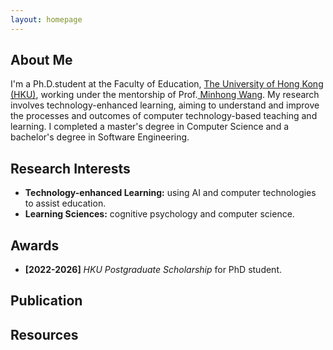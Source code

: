```yaml
---
layout: homepage
---
```


## About Me

I'm a Ph.D.student at the Faculty of Education, <a href="https://www.hku.hk/" target="_blank"> The University of Hong Kong (HKU)</a>,
working under the mentorship of Prof.<a href="https://web.edu.hku.hk/faculty-academics/magwang" target="_blank"> Minhong Wang</a>. My research involves technology-enhanced learning, aiming to understand and improve the processes and outcomes of computer technology-based teaching and learning. I completed a master's degree in Computer Science and a bachelor's degree in Software Engineering.


## Research Interests
- **Technology-enhanced Learning:** using AI and computer technologies to assist education.
- **Learning Sciences:** cognitive psychology and computer science.


## Awards
- **[2022-2026]** <a>*HKU Postgraduate Scholarship*</a> for PhD student.


<!-- {% include_relative _includes/publications.md %} -->

<!--{% include_relative _includes/projects.md %}

{% include_relative _includes/talks.md %}-->







## Publication

<!-- - **[Feb. 2020]** Our paper about incremental learning is accepted to CVPR 2020.
- **[Feb. 2020]** We will host the ACM Multimedia Asia 2020 conference in Singapore!
- **[Sept. 2019]** Our paper about few-shot learning is accepted to NeurIPS 2019.
- **[Feb. 2023]** <a href="https://www.sciencedirect.com/science/article/pii/S089990072200346X" target="_blank">*Low muscle mass is associated with a higher risk of all–cause and cardiovascular disease–specific mortality in cancer survivors*</a> has been accepted by **Nutrition**. 
- **[Aug. 2021]** <a href="https://www.jmcp.org/doi/full/10.18553/jmcp.2021.27.10.1482" target="_blank">*Validation of EHR medication fill data obtained through electronic linkage with pharmacies*</a> has been accepted by the **Journal of Managed Care & Specialty Pharmacy**.
- **[Jan. 2021]** <a href="https://onlinelibrary.wiley.com/doi/abs/10.1111/jocd.13486" target="_blank">*Quantitative evaluation of rejuvenation treatment of nasolabial fold wrinkles by regression model and 3D photography*</a> has been accepted by the **Journal of Cosmetic Dermatology**.-->


<!--{% include_relative _includes/services.md %}-->


## Resources
<!-- - <a href="https://github.com/Hanchao-Zhang/LeetCode-Prep/blob/main/main.pdf" target="_blank">*A Coding Question Prep*</a> by Hanchao Zhang
- <a href="https://github.com/Hanchao-Zhang/LeetQuant-Note/blob/main/Prep/Quant%20Research.pdf" target="_blank">*A Quantatitive Research Interview Prep*</a> by Hanchao Zhang
<!-- https://yuhangzhou88.github.io/ESL_Solution/  -->
<!-- - <a href="https://yuhangzhou88.github.io/ESL_Solution/" target="_blank">*A Solution Manual of The Elements of Statistical Learning*</a> by Yuhang Zhou -->
